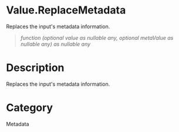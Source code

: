 ﻿# Value.ReplaceMetadata
Replaces the input's metadata information.
> _function (optional value as nullable any, optional metaValue as nullable any) as nullable any_
# Description 
Replaces the input's metadata information.
# Category 
Metadata
